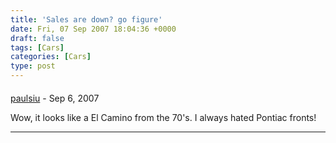 ```yaml
---
title: 'Sales are down? go figure'
date: Fri, 07 Sep 2007 18:04:36 +0000
draft: false
tags: [Cars]
categories: [Cars]
type: post
---
```



#### 
[paulsiu](http://paulsiu.wordpress.com/ "paulsiu2003@excite.com") - <time datetime="2007-09-08 13:06:42">Sep 6, 2007</time>

Wow, it looks like a El Camino from the 70's. I always hated Pontiac fronts!
<hr />
